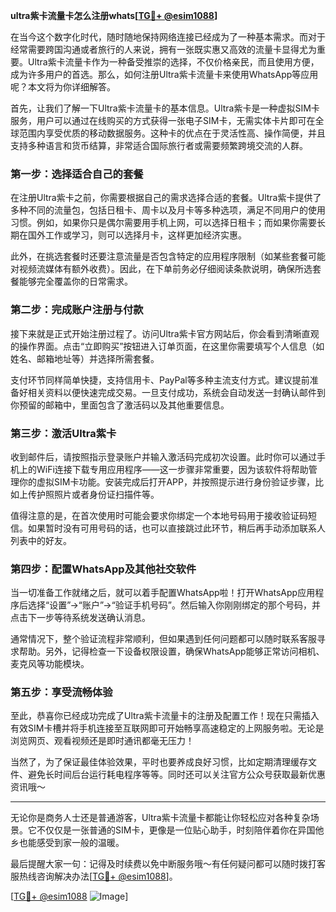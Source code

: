 **ultra紫卡流量卡怎么注册whats[[TG💪+ @esim1088](https://t.me/s/esim1088)]**

在当今这个数字化时代，随时随地保持网络连接已经成为了一种基本需求。而对于经常需要跨国沟通或者旅行的人来说，拥有一张既实惠又高效的流量卡显得尤为重要。Ultra紫卡流量卡作为一种备受推崇的选择，不仅价格亲民，而且使用方便，成为许多用户的首选。那么，如何注册Ultra紫卡流量卡来使用WhatsApp等应用呢？本文将为你详细解答。

首先，让我们了解一下Ultra紫卡流量卡的基本信息。Ultra紫卡是一种虚拟SIM卡服务，用户可以通过在线购买的方式获得一张电子SIM卡，无需实体卡片即可在全球范围内享受优质的移动数据服务。这种卡的优点在于灵活性高、操作简便，并且支持多种语言和货币结算，非常适合国际旅行者或需要频繁跨境交流的人群。

### **第一步：选择适合自己的套餐**

在注册Ultra紫卡之前，你需要根据自己的需求选择合适的套餐。Ultra紫卡提供了多种不同的流量包，包括日租卡、周卡以及月卡等多种选项，满足不同用户的使用习惯。例如，如果你只是偶尔需要用手机上网，可以选择日租卡；而如果你需要长期在国外工作或学习，则可以选择月卡，这样更加经济实惠。

此外，在挑选套餐时还要注意流量是否包含特定的应用程序限制（如某些套餐可能对视频流媒体有额外收费）。因此，在下单前务必仔细阅读条款说明，确保所选套餐能够完全覆盖你的日常需求。

### **第二步：完成账户注册与付款**

接下来就是正式开始注册过程了。访问Ultra紫卡官方网站后，你会看到清晰直观的操作界面。点击“立即购买”按钮进入订单页面，在这里你需要填写个人信息（如姓名、邮箱地址等）并选择所需套餐。

支付环节同样简单快捷，支持信用卡、PayPal等多种主流支付方式。建议提前准备好相关资料以便快速完成交易。一旦支付成功，系统会自动发送一封确认邮件到你预留的邮箱中，里面包含了激活码以及其他重要信息。

### **第三步：激活Ultra紫卡**

收到邮件后，请按照指示登录账户并输入激活码完成初次设置。此时你可以通过手机上的WiFi连接下载专用应用程序——这一步骤非常重要，因为该软件将帮助管理你的虚拟SIM卡功能。安装完成后打开APP，并按照提示进行身份验证步骤，比如上传护照照片或者身份证扫描件等。

值得注意的是，在首次使用时可能会要求你绑定一个本地号码用于接收验证码短信。如果暂时没有可用号码的话，也可以直接跳过此环节，稍后再手动添加联系人列表中的好友。

### **第四步：配置WhatsApp及其他社交软件**

当一切准备工作就绪之后，就可以着手配置WhatsApp啦！打开WhatsApp应用程序后选择“设置”->“账户”->“验证手机号码”。然后输入你刚刚绑定的那个号码，并点击下一步等待系统发送确认消息。

通常情况下，整个验证流程非常顺利，但如果遇到任何问题都可以随时联系客服寻求帮助。另外，记得检查一下设备权限设置，确保WhatsApp能够正常访问相机、麦克风等功能模块。

### **第五步：享受流畅体验**

至此，恭喜你已经成功完成了Ultra紫卡流量卡的注册及配置工作！现在只需插入有效SIM卡槽并将手机连接至互联网即可开始畅享高速稳定的上网服务啦。无论是浏览网页、观看视频还是即时通讯都毫无压力！

当然了，为了保证最佳体验效果，平时也要养成良好习惯，比如定期清理缓存文件、避免长时间后台运行耗电程序等等。同时还可以关注官方公众号获取最新优惠资讯哦～

---

无论你是商务人士还是普通游客，Ultra紫卡流量卡都能让你轻松应对各种复杂场景。它不仅仅是一张普通的SIM卡，更像是一位贴心助手，时刻陪伴着你在异国他乡也能感受到家一般的温暖。

最后提醒大家一句：记得及时续费以免中断服务哦～有任何疑问都可以随时拨打客服热线咨询解决办法[[TG💪+ @esim1088](https://t.me/s/esim1088)]。

[[TG💪+ @esim1088](https://t.me/s/esim1088) ![Image](https://i.postimg.cc/4NQfJmqS/Snipaste-2025-05-13-00-14-12.png)]